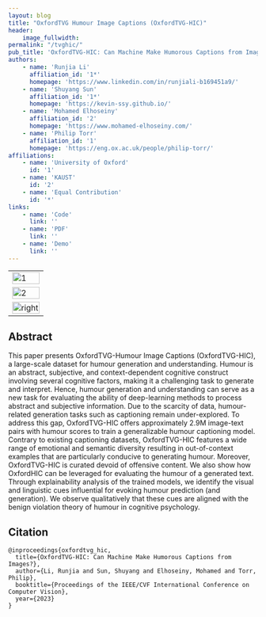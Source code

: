 ```yaml
---
layout: blog
title: "OxfordTVG Humour Image Captions (OxfordTVG-HIC)"
header:
    image_fullwidth: 
permalink: "/tvghic/"
pub_title: 'OxfordTVG-HIC: Can Machine Make Humorous Captions from Images?'
authors:
    - name: 'Runjia Li'
      affiliation_id: '1*'
      homepage: 'https://www.linkedin.com/in/runjiali-b169451a9/'
    - name: 'Shuyang Sun'
      affiliation_id: '1*'
      homepage: 'https://kevin-ssy.github.io/'
    - name: 'Mohamed Elhoseiny'
      affiliation_id: '2'
      homepage: 'https://www.mohamed-elhoseiny.com/'
    - name: 'Philip Torr'
      affiliation_id: '1'
      homepage: 'https://eng.ox.ac.uk/people/philip-torr/'
affiliations:
    - name: 'University of Oxford'
      id: '1'
    - name: 'KAUST'
      id: '2'
    - name: 'Equal Contribution'
      id: '*'
links:
    - name: 'Code'
      link: ''
    - name: 'PDF'
      link: ''
    - name: 'Demo'
      link: ''
---
```


<table>
  <tr>
    <td> <img src="../images/images_for_pub/racoon_demo_video.gif"  alt="1" style="width: 100%" > </td>   
  </tr>
  <tr>
    <td> <img src="../images/images_for_pub/monkey_demo_video.gif" alt="2" style="width: 100%" > </td>
  </tr>
  <tr>
    <td> <img src="../images/images_for_pub/teddy_demo_video.gif" alt="right" style="width: 100%" > </td>
  </tr>
</table>

## Abstract

This paper presents OxfordTVG-Humour Image Captions (OxfordTVG-HIC), a large-scale dataset for humour generation and understanding. Humour is an abstract, subjective, and context-dependent cognitive construct involving several cognitive factors, making it a challenging task to generate and interpret. Hence, humour generation and understanding can serve as a new task for evaluating the ability of deep-learning methods to process abstract and subjective information. Due to the scarcity of data, humour-related generation tasks such as captioning remain under-explored. To address this gap, OxfordTVG-HIC offers approximately 2.9M image-text pairs with humour scores to train a generalizable humour captioning model. Contrary to existing captioning datasets, OxfordTVG-HIC features a wide range of emotional and semantic diversity resulting in out-of-context examples that are particularly conducive to generating humour. Moreover, OxfordTVG-HIC is curated devoid of offensive content. We also show how OxfordHIC can be leveraged for evaluating the humour of a generated text. Through explainability analysis of the trained models, we identify the visual and linguistic cues influential for evoking humour prediction (and generation). We observe qualitatively that these cues are aligned with the benign violation theory of humour in cognitive psychology.

## Citation

```
@inproceedings{oxfordtvg_hic,
  title={OxfordTVG-HIC: Can Machine Make Humorous Captions from Images?},
  author={Li, Runjia and Sun, Shuyang and Elhoseiny, Mohamed and Torr, Philip},
  booktitle={Proceedings of the IEEE/CVF International Conference on Computer Vision},
  year={2023}
}
```
